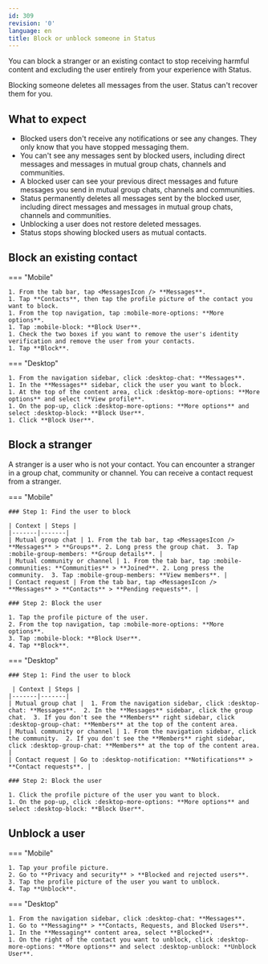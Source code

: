 ```yaml
---
id: 309
revision: '0'
language: en
title: Block or unblock someone in Status
---
```


You can block a stranger or an existing contact to stop receiving harmful content and excluding the user entirely from your experience with Status.

<Admonition type="warn">
Blocking someone deletes all messages from the user. Status can't recover them for you.
</Admonition>

## What to expect

- Blocked users don't receive any notifications or see any changes. They only know that you have stopped messaging them.
- You can't see any messages sent by blocked users, including direct messages and messages in mutual group chats, channels and communities.
- A blocked user can see your previous direct messages and future messages you send in mutual group chats, channels and communities.
- Status permanently deletes all messages sent by the blocked user, including direct messages and messages in mutual group chats, channels and communities.
- Unblocking a user does not restore deleted messages.
- Status stops showing blocked users as mutual contacts.

## Block an existing contact

=== "Mobile"

    1. From the tab bar, tap <MessagesIcon /> **Messages**.
    1. Tap **Contacts**, then tap the profile picture of the contact you want to block.
    1. From the top navigation, tap :mobile-more-options: **More options**.
    1. Tap :mobile-block: **Block User**.
    1. Check the two boxes if you want to remove the user's identity verification and remove the user from your contacts.
    1. Tap **Block**.

=== "Desktop"

    1. From the navigation sidebar, click :desktop-chat: **Messages**.
    1. In the **Messages** sidebar, click the user you want to block.
    1. At the top of the content area, click :desktop-more-options: **More options** and select **View profile**.
    1. On the pop-up, click :desktop-more-options: **More options** and select :desktop-block: **Block User**.
    1. Click **Block User**.

## Block a stranger

A stranger is a user who is not your contact. You can encounter a stranger in a group chat, community or channel. You can receive a contact request from a stranger.

=== "Mobile"

    ### Step 1: Find the user to block

    | Context | Steps |
    |-------|-------|
    | Mutual group chat | 1. From the tab bar, tap <MessagesIcon /> **Messages** > **Groups**. 2. Long press the group chat.  3. Tap :mobile-group-members: **Group details**. |
    | Mutual community or channel | 1. From the tab bar, tap :mobile-communities: **Communities** > **Joined**. 2. Long press the community.  3. Tap :mobile-group-members: **View members**. |
    | Contact request | From the tab bar, tap <MessagesIcon /> **Messages** > **Contacts** > **Pending requests**. |

    ### Step 2: Block the user

    1. Tap the profile picture of the user.
    2. From the top navigation, tap :mobile-more-options: **More options**.
    3. Tap :mobile-block: **Block User**.
    4. Tap **Block**.

=== "Desktop"

    ### Step 1: Find the user to block

     | Context | Steps |
    |-------|-------|
    | Mutual group chat |  1. From the navigation sidebar, click :desktop-chat: **Messages**.  2. In the **Messages** sidebar, click the group chat.  3. If you don't see the **Members** right sidebar, click :desktop-group-chat: **Members** at the top of the content area.
    | Mutual community or channel | 1. From the navigation sidebar, click the community.  2. If you don't see the **Members** right sidebar, click :desktop-group-chat: **Members** at the top of the content area. |
    | Contact request | Go to :desktop-notification: **Notifications** > **Contact requests**. |

    ### Step 2: Block the user

    1. Click the profile picture of the user you want to block.
    1. On the pop-up, click :desktop-more-options: **More options** and select :desktop-block: **Block User**.

## Unblock a user

=== "Mobile"

    1. Tap your profile picture.
    2. Go to **Privacy and security** > **Blocked and rejected users**.
    3. Tap the profile picture of the user you want to unblock.
    4. Tap **Unblock**.

=== "Desktop"

    1. From the navigation sidebar, click :desktop-chat: **Messages**.
    1. Go to **Messaging** > **Contacts, Requests, and Blocked Users**.
    1. In the **Messaging** content area, select **Blocked**.
    1. On the right of the contact you want to unblock, click :desktop-more-options: **More options** and select :desktop-unblock: **Unblock User**.
